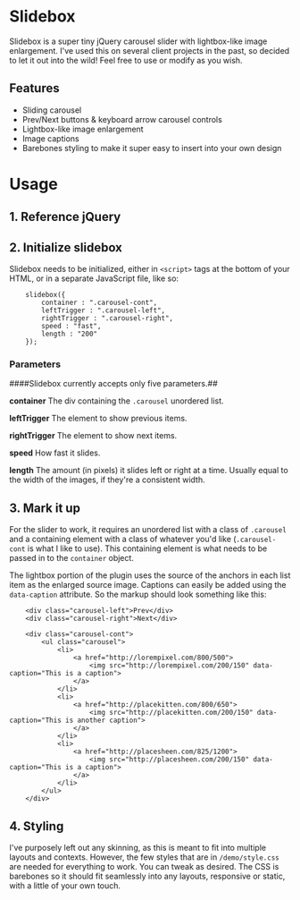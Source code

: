 Slidebox
========

Slidebox is a super tiny jQuery carousel slider with lightbox-like image enlargement. I've used this on several client projects in the past, so decided to let it out into the wild! Feel free to use or modify as you wish.

## Features

- Sliding carousel
- Prev/Next buttons & keyboard arrow carousel controls
- Lightbox-like image enlargement
- Image captions
- Barebones styling to make it super easy to insert into your own design


Usage
========

## 1. Reference jQuery

## 2. Initialize slidebox

Slidebox needs to be initialized, either in ```<script>``` tags at the bottom of your HTML, or in a separate JavaScript file, like so:

		slidebox({
            container : ".carousel-cont",
            leftTrigger : ".carousel-left",
            rightTrigger : ".carousel-right",
            speed : "fast",
            length : "200"
        });

### Parameters

####Slidebox currently accepts only five parameters.##

**container**
The div containing the ```.carousel``` unordered list.

**leftTrigger**
The element to show previous items.

**rightTrigger**
The element to show next items.

**speed**
How fast it slides.

**length**
The amount (in pixels) it slides left or right at a time. Usually equal to the width of the images, if they're a consistent width.



## 3. Mark it up

For the slider to work, it requires an unordered list with a class of ```.carousel``` and a containing element with a class of whatever you'd like (```.carousel-cont``` is what I like to use). This containing element is what needs to be passed in to the ```container``` object.

The lightbox portion of the plugin uses the source of the anchors in each list item as the enlarged source image. Captions can easily be added using the ```data-caption``` attribute. So the markup should look something like this:

		<div class="carousel-left">Prev</div>
	    <div class="carousel-right">Next</div>
	        
        <div class="carousel-cont">
            <ul class="carousel">
                <li>
                    <a href="http://lorempixel.com/800/500">
                        <img src="http://lorempixel.com/200/150" data-caption="This is a caption">
                    </a>
                </li>
                <li>
                    <a href="http://placekitten.com/800/650">
                        <img src="http://placekitten.com/200/150" data-caption="This is another caption">
                    </a>
                </li>
                <li>
                    <a href="http://placesheen.com/825/1200">
                        <img src="http://placesheen.com/200/150" data-caption="This is a caption">
                    </a>
                </li>
            </ul>
        </div>

## 4. Styling

I've purposely left out any skinning, as this is meant to fit into multiple layouts and contexts. However, the few styles that are in ```/demo/style.css``` are needed for everything to work. You can tweak as desired. The CSS is barebones so it should fit seamlessly into any layouts, responsive or static, with a little of your own touch.